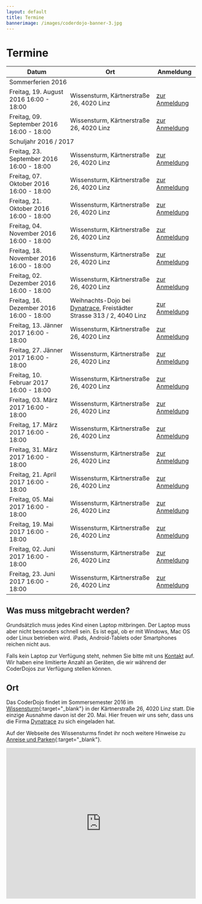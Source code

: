 ```yaml
---
layout: default
title: Termine
bannerimage: /images/coderdojo-banner-3.jpg
---
```


# Termine

<table class="table">
  <thead>
    <tr>
      <th>Datum</th>
	  <th>Ort</th>
      <th>Anmeldung</th>
    </tr>
  </thead>
  <tbody>
       <tr class="subtitle">
          <td colspan="3">Sommerferien 2016</td>
    </tr>
    <tr>
        <td>Freitag, 19. August 2016 16:00 - 18:00</td>
        <td>Wissensturm, Kärtnerstraße 26, 4020 Linz</td>
        <td><a href="https://www.eventbrite.de/e/coderdojo-linz-wissensturm-tickets-26026375590" target="_blank">zur Anmeldung</a></td>
    </tr>
    <tr>
        <td>Freitag, 09. September 2016 16:00 - 18:00</td>
        <td>Wissensturm, Kärtnerstraße 26, 4020 Linz</td>
        <td><a href="https://www.eventbrite.de/e/coderdojo-linz-wissensturm-tickets-26026376593" target="_blank">zur Anmeldung</a></td>
    </tr>
    <tr class="subtitle">
        <td colspan="3">Schuljahr 2016 / 2017</td>
    </tr>
    <tr>
        <td>Freitag, 23. September 2016 16:00 - 18:00</td>
        <td>Wissensturm, Kärtnerstraße 26, 4020 Linz</td>
        <td><a href="https://www.eventbrite.de/e/coderdojo-linz-wissensturm-tickets-26026377596" target="_blank">zur Anmeldung</a></td>
    </tr>
    <tr>
        <td>Freitag, 07. Oktober 2016 16:00 - 18:00</td>
        <td>Wissensturm, Kärtnerstraße 26, 4020 Linz</td>
        <td><a href="https://www.eventbrite.de/e/coderdojo-linz-wissensturm-tickets-26026378599" target="_blank">zur Anmeldung</a></td>
    </tr>
    <tr>
        <td>Freitag, 21. Oktober 2016 16:00 - 18:00</td>
        <td>Wissensturm, Kärtnerstraße 26, 4020 Linz</td>
        <td><a href="https://www.eventbrite.de/e/coderdojo-linz-wissensturm-tickets-26026379602" target="_blank">zur Anmeldung</a></td>
    </tr>
    <tr>
        <td>Freitag, 04. November 2016 16:00 - 18:00</td>
        <td>Wissensturm, Kärtnerstraße 26, 4020 Linz</td>
        <td><a href="https://www.eventbrite.de/e/coderdojo-linz-wissensturm-tickets-26026380605" target="_blank">zur Anmeldung</a></td>
    </tr>
    <tr>
        <td>Freitag, 18. November 2016 16:00 - 18:00</td>
        <td>Wissensturm, Kärtnerstraße 26, 4020 Linz</td>
        <td><a href="https://www.eventbrite.de/e/coderdojo-linz-wissensturm-tickets-26026381608" target="_blank">zur Anmeldung</a></td>
    </tr>
    <tr>
        <td>Freitag, 02. Dezember 2016 16:00 - 18:00</td>
        <td>Wissensturm, Kärtnerstraße 26, 4020 Linz</td>
        <td><a href="https://www.eventbrite.de/e/coderdojo-linz-wissensturm-tickets-26026382611" target="_blank">zur Anmeldung</a></td>
    </tr>
    <tr>
        <td>Freitag, 16. Dezember 2016 16:00 - 18:00</td>
        <td><div class="warning">Weihnachts-Dojo bei <a href="http://www.dynatrace.com/de/" target="_blank">Dynatrace</a>, Freistädter Strasse 313 / 2, 4040 Linz</div></td>
        <td><a href="https://www.eventbrite.de/e/coderdojo-linz-wissensturm-tickets-26026383614" target="_blank">zur Anmeldung</a></td>
    </tr>
    <tr>
        <td>Freitag, 13. Jänner 2017 16:00 - 18:00</td>
        <td>Wissensturm, Kärtnerstraße 26, 4020 Linz</td>
        <td><a href="https://www.eventbrite.de/e/coderdojo-linz-wissensturm-tickets-26026384617" target="_blank">zur Anmeldung</a></td>
    </tr>
    <tr>
        <td>Freitag, 27. Jänner 2017 16:00 - 18:00</td>
        <td>Wissensturm, Kärtnerstraße 26, 4020 Linz</td>
        <td><a href="https://www.eventbrite.de/e/coderdojo-linz-wissensturm-tickets-26026385620" target="_blank">zur Anmeldung</a></td>
    </tr>
    <tr>
        <td>Freitag, 10. Februar 2017 16:00 - 18:00</td>
        <td>Wissensturm, Kärtnerstraße 26, 4020 Linz</td>
        <td><a href="https://www.eventbrite.de/e/coderdojo-linz-wissensturm-tickets-26026386623" target="_blank">zur Anmeldung</a></td>
    </tr>
    <tr>
        <td>Freitag, 03. März 2017 16:00 - 18:00</td>
        <td>Wissensturm, Kärtnerstraße 26, 4020 Linz</td>
        <td><a href="https://www.eventbrite.de/e/coderdojo-linz-wissensturm-tickets-26026387626" target="_blank">zur Anmeldung</a></td>
    </tr>
    <tr>
        <td>Freitag, 17. März 2017 16:00 - 18:00</td>
        <td>Wissensturm, Kärtnerstraße 26, 4020 Linz</td>
        <td><a href="https://www.eventbrite.de/e/coderdojo-linz-wissensturm-tickets-26026388629" target="_blank">zur Anmeldung</a></td>
    </tr>
    <tr>
        <td>Freitag, 31. März 2017 16:00 - 18:00</td>
        <td>Wissensturm, Kärtnerstraße 26, 4020 Linz</td>
        <td><a href="https://www.eventbrite.de/e/coderdojo-linz-wissensturm-tickets-26026389632" target="_blank">zur Anmeldung</a></td>
    </tr>
    <tr>
        <td>Freitag, 21. April 2017 16:00 - 18:00</td>
        <td>Wissensturm, Kärtnerstraße 26, 4020 Linz</td>
        <td><a href="https://www.eventbrite.de/e/coderdojo-linz-wissensturm-tickets-26026390635" target="_blank">zur Anmeldung</a></td>
    </tr>
    <tr>
        <td>Freitag, 05. Mai 2017 16:00 - 18:00</td>
        <td>Wissensturm, Kärtnerstraße 26, 4020 Linz</td>
        <td><a href="https://www.eventbrite.de/e/coderdojo-linz-wissensturm-tickets-26026391638" target="_blank">zur Anmeldung</a></td>
    </tr>
    <tr>
        <td>Freitag, 19. Mai 2017 16:00 - 18:00</td>
        <td>Wissensturm, Kärtnerstraße 26, 4020 Linz</td>
        <td><a href="https://www.eventbrite.de/e/coderdojo-linz-wissensturm-tickets-26026392641" target="_blank">zur Anmeldung</a></td>
    </tr>
    <tr>
        <td>Freitag, 02. Juni 2017 16:00 - 18:00</td>
        <td>Wissensturm, Kärtnerstraße 26, 4020 Linz</td>
        <td><a href="https://www.eventbrite.de/e/coderdojo-linz-wissensturm-tickets-26026393644" target="_blank">zur Anmeldung</a></td>
    </tr>
    <tr>
        <td>Freitag, 23. Juni 2017 16:00 - 18:00</td>
        <td>Wissensturm, Kärtnerstraße 26, 4020 Linz</td>
        <td><a href="https://www.eventbrite.de/e/coderdojo-linz-wissensturm-tickets-26026394647" target="_blank">zur Anmeldung</a></td>
    </tr>
  </tbody>
</table>

## Was muss mitgebracht werden?

Grundsätzlich muss jedes Kind einen Laptop mitbringen. Der Laptop muss aber nicht besonders schnell sein. Es ist egal, ob er mit Windows, Mac OS oder Linux betrieben wird. iPads, Android-Tablets oder Smartphones reichen nicht aus.

Falls kein Laptop zur Verfügung steht, nehmen Sie bitte mit uns [Kontakt](http://coderdojo-linz.github.io/kontakt.html) auf. Wir haben eine limitierte Anzahl an Geräten, die wir während der CoderDojos zur Verfügung stellen können.

## Ort

Das CoderDojo findet im Sommersemester 2016 im [Wissensturm](http://www.linz.at/wissensturm/){:target="_blank"} in der Kärtnerstraße 26, 4020 Linz statt. 
Die einzige Ausnahme davon ist der 20. Mai. Hier freuen wir uns sehr, dass uns die Firma <a href="http://www.dynatrace.com/de/" target="_blank">Dynatrace</a> zu sich eingeladen hat.

Auf der Webseite des Wissensturms findet ihr noch weitere Hinweise zu [Anreise und Parken](http://www.linz.at/wissensturm/anreise.asp){:target="_blank"}.

<iframe frameborder="0" style="border: 0; width: 100%; height: 400px;" src="https://www.google.com/maps/embed/v1/place?q=Wissensturm%20Volkshochschule%20Linz%20Stadtbibliothek%2C%20K%C3%A4rntnerstra%C3%9Fe%2C%20Linz%2C%20Austria&key=AIzaSyAAgaQBWJByXn9NNkGVGGRFRxGXUWXxBXE" allowfullscreen></iframe> 

